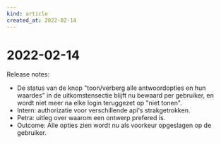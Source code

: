 ```yaml
---
kind: article
created_at: 2022-02-14
---
```


# 2022-02-14

Release notes:

* De status van de knop "toon/verberg alle antwoordopties en hun waardes" in de uitkomstensectie blijft nu bewaard per gebruiker, en wordt niet meer na elke login teruggezet op "niet tonen".
* Intern: authorizatie voor verschillende api's strakgetrokken.
* Petra: uitleg over waarom een ontwerp prefered is.
* Outcome: Alle opties zien wordt nu als voorkeur opgeslagen op de gebruiker.
